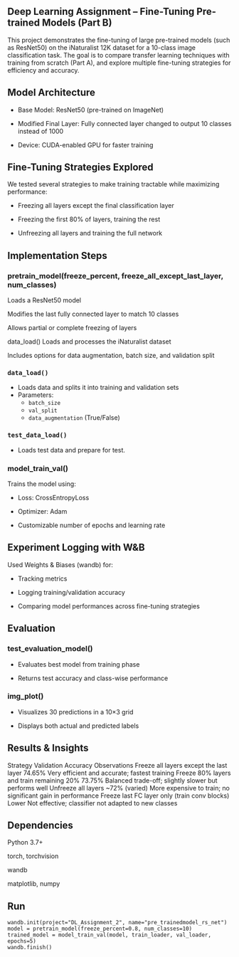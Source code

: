 ## Deep Learning Assignment – Fine-Tuning Pre-trained Models (Part B)
This project demonstrates the fine-tuning of large pre-trained models (such as ResNet50) on the iNaturalist 12K dataset for a 10-class image classification task. The goal is to compare transfer learning techniques with training from scratch (Part A), and explore multiple fine-tuning strategies for efficiency and accuracy.

## Model Architecture
- Base Model: ResNet50 (pre-trained on ImageNet)

- Modified Final Layer: Fully connected layer changed to output 10 classes instead of 1000

- Device: CUDA-enabled GPU for faster training

## Fine-Tuning Strategies Explored
We tested several strategies to make training tractable while maximizing performance:

- Freezing all layers except the final classification layer

- Freezing the first 80% of layers, training the rest

- Unfreezing all layers and training the full network

## Implementation Steps
### pretrain_model(freeze_percent, freeze_all_except_last_layer, num_classes)
Loads a ResNet50 model

Modifies the last fully connected layer to match 10 classes

Allows partial or complete freezing of layers

data_load()
Loads and processes the iNaturalist dataset

Includes options for data augmentation, batch size, and validation split

### `data_load()`
- Loads data and splits it into training and validation sets
- Parameters:
  - `batch_size`
  - `val_split`
  - `data_augmentation` (True/False)
### `test_data_load()`
 - Loads test data and prepare for test.

### model_train_val()
Trains the model using:

- Loss: CrossEntropyLoss

- Optimizer: Adam

- Customizable number of epochs and learning rate

## Experiment Logging with W&B
Used Weights & Biases (wandb) for:

- Tracking metrics

- Logging training/validation accuracy

- Comparing model performances across fine-tuning strategies

## Evaluation
### test_evaluation_model()
- Evaluates best model from training phase

- Returns test accuracy and class-wise performance

### img_plot()
- Visualizes 30 predictions in a 10×3 grid

- Displays both actual and predicted labels

## Results & Insights

Strategy	Validation Accuracy	Observations
Freeze all layers except the last layer	74.65%	Very efficient and accurate; fastest training
Freeze 80% layers and train remaining 20%	73.75%	Balanced trade-off; slightly slower but performs well
Unfreeze all layers	~72% (varied)	More expensive to train; no significant gain in performance
Freeze last FC layer only (train conv blocks)	Lower	Not effective; classifier not adapted to new classes
## Dependencies
Python 3.7+

torch, torchvision

wandb

matplotlib, numpy
## Run
```
wandb.init(project="DL_Assignment_2", name="pre_trainedmodel_rs_net")
model = pretrain_model(freeze_percent=0.8, num_classes=10)
trained_model = model_train_val(model, train_loader, val_loader, epochs=5)
wandb.finish()
```

